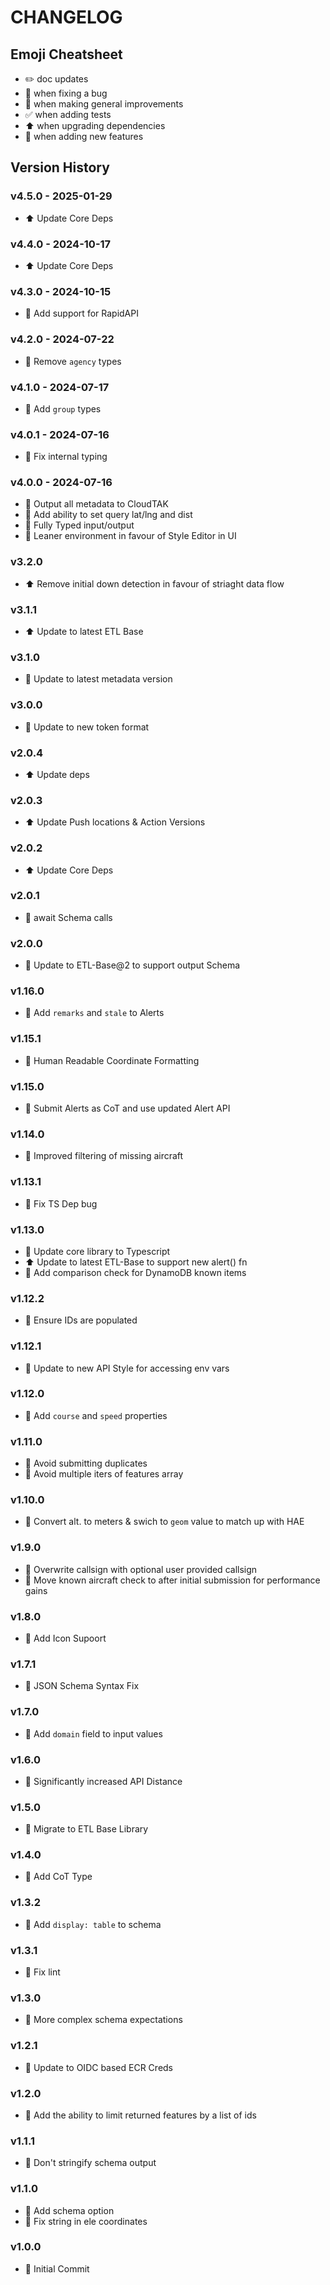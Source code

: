 # CHANGELOG

## Emoji Cheatsheet
- :pencil2: doc updates
- :bug: when fixing a bug
- :rocket: when making general improvements
- :white_check_mark: when adding tests
- :arrow_up: when upgrading dependencies
- :tada: when adding new features

## Version History

### v4.5.0 - 2025-01-29

- :arrow_up: Update Core Deps

### v4.4.0 - 2024-10-17

- :arrow_up: Update Core Deps

### v4.3.0 - 2024-10-15

- :rocket: Add support for RapidAPI

### v4.2.0 - 2024-07-22

- :rocket: Remove `agency` types

### v4.1.0 - 2024-07-17

- :rocket: Add `group` types

### v4.0.1 - 2024-07-16

- :bug: Fix internal typing

### v4.0.0 - 2024-07-16

- :tada: Output all metadata to CloudTAK
- :rocket: Add ability to set query lat/lng and dist
- :rocket: Fully Typed input/output
- :rocket: Leaner environment in favour of Style Editor in UI

### v3.2.0

- :arrow_up: Remove initial down detection in favour of striaght data flow

### v3.1.1

- :arrow_up: Update to latest ETL Base

### v3.1.0

- :rocket: Update to latest metadata version

### v3.0.0

- :rocket: Update to new token format

### v2.0.4

- :arrow_up: Update deps

### v2.0.3

- :arrow_up: Update Push locations & Action Versions

### v2.0.2

- :arrow_up: Update Core Deps

### v2.0.1

- :bug: await Schema calls

### v2.0.0

- :rocket: Update to ETL-Base@2 to support output Schema

### v1.16.0

- :rocket: Add `remarks` and `stale` to Alerts

### v1.15.1

- :bug: Human Readable Coordinate Formatting

### v1.15.0

- :tada: Submit Alerts as CoT and use updated Alert API

### v1.14.0

- :rocket: Improved filtering of missing aircraft

### v1.13.1

- :bug: Fix TS Dep bug

### v1.13.0

- :rocket: Update core library to Typescript
- :arrow_up: Update to latest ETL-Base to support new alert() fn
- :tada: Add comparison check for DynamoDB known items

### v1.12.2

- :bug: Ensure IDs are populated

### v1.12.1

- :rocket: Update to new API Style for accessing env vars

### v1.12.0

- :tada: Add `course` and `speed` properties

### v1.11.0

- :bug: Avoid submitting duplicates
- :rocket: Avoid multiple iters of features array

### v1.10.0

- :bug: Convert alt. to meters & swich to `geom` value to match up with HAE

### v1.9.0

- :tada: Overwrite callsign with optional user provided callsign
- :rocket: Move known aircraft check to after initial submission for performance gains

### v1.8.0

- :tada: Add Icon Supoort

### v1.7.1

- :bug: JSON Schema Syntax Fix

### v1.7.0

- :rocket: Add `domain` field to input values

### v1.6.0

- :rocket: Significantly increased API Distance

### v1.5.0

- :rocket: Migrate to ETL Base Library

### v1.4.0

- :rocket: Add CoT Type

### v1.3.2

- :rocket: Add `display: table` to schema

### v1.3.1

- :bug: Fix lint

### v1.3.0

- :rocket: More complex schema expectations

### v1.2.1

- :rocket: Update to OIDC based ECR Creds

### v1.2.0

- :tada: Add the ability to limit returned features by a list of ids

### v1.1.1

- :bug: Don't stringify schema output

### v1.1.0

- :tada: Add schema option
- :bug: Fix string in ele coordinates

### v1.0.0

- :tada: Initial Commit
